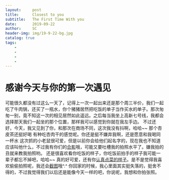```yaml
---
layout:     post
title:      Closest to you
subtitle:   The First Time With you
date:       2019-09-22
author:     SC
header-img: img/19-9-22-bg.jpg
catalog: true
tags:
    - 
    - 
    - 
    - 
---
```

# 感谢今天与你的第一次遇见
可能很久都没有过这么一天了，记得上一次一起出来还是那个周三半价，我们一起吃了牛肉锅，还买了一瓶水，你个猪猪居然把吃饭的单子当作买水的单子。那次匆匆一别，竟不知这一次的相见居然如此遥远。之后每当我坐上高新七号线，我都会选择那天我们一起坐的那个位置，那样我可以感觉到你就在我左手边。
不过还好，今天，我又见到了你，和那次在商场不同，这次我没有抖啊，哈哈~~  那个杏皮茶还挺好喝  有种吃杏肉干的感觉呢。你还是挺不嫌弃我啊，还是愿意和我喝同一杯水 这次抓的小老鼠很可爱，但是以前你会给他们起名字的，现在我也不知道应该叫他什么，不过我有你们的[合影](https://raw.githubusercontent.com/suchpd/suchpd.github.io/master/img/19-9-22-1.jpg)哦，可能又要吐槽我的拍照水平了。嫌我拍的丑就来教我拍照哟。
还是很喜欢看你吃饭的样子，你吃饭前拍手的样子我可能一辈子都忘不掉吧，哈哈~~ 真的好可爱，还有你[认真点菜的样子](https://raw.githubusercontent.com/suchpd/suchpd.github.io/master/img/19-9-22-2.jpg)。是不是觉得我喜欢偷偷拍照呢，我还会[截图](https://raw.githubusercontent.com/suchpd/suchpd.github.io/master/img/19-9-22-3.png)哦^.^
你回家的时候，我心里面其实挺失落的，挺舍不得的，不过我觉得我们以后还是能像今天一样的吧，你说呢，我想和你拍张照。